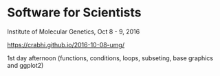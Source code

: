 # Software for Scientists

Institute of Molecular Genetics, Oct 8 - 9, 2016

https://crabhi.github.io/2016-10-08-umg/

1st day afternoon (functions, conditions, loops, subseting, base graphics and ggplot2)